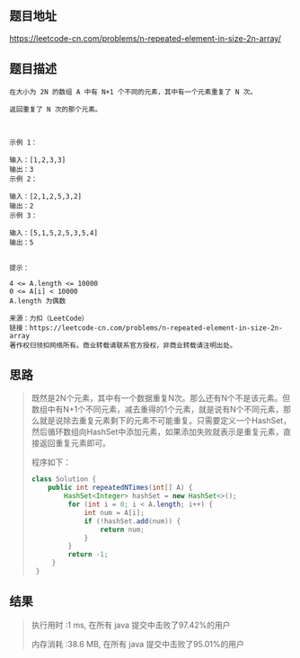 
## 题目地址
 https://leetcode-cn.com/problems/n-repeated-element-in-size-2n-array/ 

## 题目描述
```
在大小为 2N 的数组 A 中有 N+1 个不同的元素，其中有一个元素重复了 N 次。

返回重复了 N 次的那个元素。

 

示例 1：

输入：[1,2,3,3]
输出：3
示例 2：

输入：[2,1,2,5,3,2]
输出：2
示例 3：

输入：[5,1,5,2,5,3,5,4]
输出：5
 

提示：

4 <= A.length <= 10000
0 <= A[i] < 10000
A.length 为偶数

来源：力扣（LeetCode）
链接：https://leetcode-cn.com/problems/n-repeated-element-in-size-2n-array
著作权归领扣网络所有。商业转载请联系官方授权，非商业转载请注明出处。
```

## 思路

>   既然是2N个元素，其中有一个数据重复N次。那么还有N个不是该元素。但数组中有N+1个不同元素，减去重得的1个元素，就是说有N个不同元素，那么就是说除去重复元素剩下的元素不可能重复。只需要定义一个HashSet，然后循环数组向HashSet中添加元素，如果添加失败就表示是重复元素，直接返回重复元素即可。
>
>   程序如下：
>
>   ```java
>class Solution {
>       public int repeatedNTimes(int[] A) {
>           HashSet<Integer> hashSet = new HashSet<>();
>            for (int i = 0; i < A.length; i++) {
>                int num = A[i];
>                if (!hashSet.add(num)) {
>                    return num;
>                }
>            }
>            return -1;
>        }
>    }
>    ```
>    
>    

## 结果

> 执行用时 :1 ms, 在所有 java 提交中击败了97.42%的用户
>
> 内存消耗 :38.6 MB, 在所有 java 提交中击败了95.01%的用户
